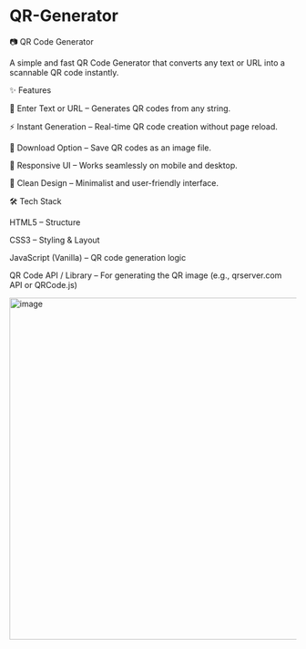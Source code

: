 ﻿# QR-Generator

 📷 QR Code Generator
 
A simple and fast QR Code Generator that converts any text or URL into a scannable QR code instantly.

✨ Features

📝 Enter Text or URL – Generates QR codes from any string.

⚡ Instant Generation – Real-time QR code creation without page reload.

💾 Download Option – Save QR codes as an image file.

📱 Responsive UI – Works seamlessly on mobile and desktop.

🎨 Clean Design – Minimalist and user-friendly interface.

🛠️ Tech Stack

HTML5 – Structure

CSS3 – Styling & Layout

JavaScript (Vanilla) – QR code generation logic

QR Code API / Library – For generating the QR image (e.g., qrserver.com API or QRCode.js)

<img width="538" height="600" alt="image" src="https://github.com/user-attachments/assets/0ba901bc-e1bb-403b-8d01-5517e2ba508c" />



